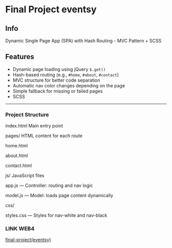 # Final Project eventsy

## Info

Dynamic Single Page App (SPA) with Hash Routing - MVC Pattern + SCSS

## Features

- Dynamic page loading using jQuery `$.get()`
- Hash-based routing (e.g., `#home`, `#about`, `#contact`)
- MVC structure for better code separation
- Automatic nav color changes depending on the page
- Simple fallback for missing or failed pages
- SCSS

---

### Project Structure

index.html
Main entry point

pages/
HTML content for each route

home.html

about.html

contact.html

js/
JavaScript files

app.js — Controller: routing and nav logic

model.js — Model: loads page content dynamically

css/

styles.css — Styles for nav-white and nav-black

### LINK WEB4

[final-project(eventsy)](https://in-info-web4.luddy.indianapolis.iu.edu/~zayadam/final-project)
